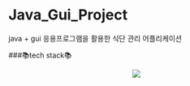 # Java_Gui_Project

java + gui 응용프로그램을 활용한 식단 관리 어플리케이션

###📚tech stack📚
<div align="center">
<img src="https://img.shields.io/badge/Java-007396?style=flat&logo=Java&logoColor=white" />
</div>
